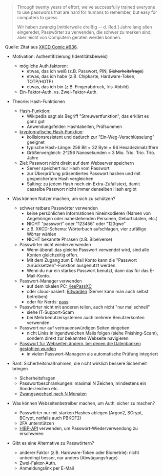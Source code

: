 > Through twenty years of effort, we've successfully trained everyone to use passwords that are hard for humans to remember, but easy for computers to guess.
>
> Wir haben zwanzig \[mittlerweile dreißig -- d. Red.\] Jahre lang allen eingeredet, Passwörter zu verwenden, die schwer zu merken sind, aber leicht von Computern geraten werden können.

Quelle: Zitat aus [XKCD Comic #936](https://xkcd.com/936/).

* Motivation: Authentifizierung (Identitätsbeweis)
    * mögliche Auth.faktoren:
        * etwas, das ich weiß (z.B. Passwort, PIN, ~~Sicherheitsfrage~~)
        * etwas, das ich habe (z.B. Chipkarte, Hardware-Token, TOTP/HOTP)
        * etwas, das ich bin (z.B. Fingerabdruck, Iris-Abbild)
    * Ein-Faktor-Auth. vs. Zwei-Faktor-Auth.

* Theorie: Hash-Funktionen
    * [Hash-Funktion](https://de.wikipedia.org/wiki/Hashfunktion ):
        * Wikipedia sagt als Begriff "Streuwertfunktion", das erklärt es ganz gut
        * Anwendungsfelder: Hashtabellen, Prüfsummen
    * [kryptografische Hash-Funktion](https://de.wikipedia.org/wiki/Kryptographische_Hashfunktion ):
        * kollisionsresistent und dadurch zur "Ein-Weg-Verschlüsselung" geeignet
        * typische Hash-Länge: 256 Bit = 32 Byte = 64 Hexadezimalziffern
        * Größenvergleich: 2^256 Nanosekunden = 3 Mio. Trio. Trio. Trio. Jahre
    * Ziel: Passwort nicht direkt auf dem Webserver speichern
        * Server speichert nur Hash vom Passwort
        * zur Überprüfung präsentiertes Passwort hashen und mit gespeichertem Hash vergleichen
        * Salting: zu jedem Hash noch ein Extra-Zufallstext, damit dasselbe Passwort nicht immer denselben Hash ergibt

* Was können Nutzer machen, um sich zu schützen?
    * schwer ratbare Passwörter verwenden
        * keine persönlichen Informationen hineinkodieren (Namen von Angehörigen oder nahestehenden Personen, Geburtsdaten, etc.)
        * NICHT "passwort" oder "123456" oder "123qwe"
        * z.B. XKCD-Schema: Wörterbuch aufschlagen, vier zufällige Wörter wählen
        * NICHT bekannte Phrasen (z.B. Bibelverse)
    * Passwörter nicht wiederverwenden
        * Wenn überall das gleiche Passwort verwendet wird, sind alle Konten gleichzeitig offen.
        * Mit dem Zugang zum E-Mail Konto kann die "Passwort zurücksetzen"-Funktion ausgenutzt werden.
        * Wenn du nur ein starkes Passwort benutzt, dann das für das E-Mail-Konto.
    * Passwort-Manager verwenden
        * auf dem lokalen PC: [KeePassXC](https://keepassxc.org/ )
        * oder cloud-basiert: [Bitwarden](https://bitwarden.com/ ) (Server kann man auch selbst betreiben)
        * oder für Nerds: [pass](https://www.passwordstore.org/ )
    * Passwörter nicht mit anderen teilen, auch nicht "nur mal schnell"
        * siehe IT-Support-Scam
        * bei Mehrbenutzersystemen auch mehrere Benutzerkonten verwenden
    * Passwort nur auf vertrauenswürdigen Seiten eingeben
        * nicht Links in irgendwelchen Mails folgen (siehe Phishing-Scam), sondern direkt zur bekannten Webseite navigieren
    * [Passwort für Webseiten ändern, bei denen die Datenbanken gestohlen wurden](https://haveibeenpwned.com/)
        * in vielen Passwort-Managern als automatische Prüfung integriert

* Rant: Sicherheitsmaßnahmen, die nicht wirklich bessere Sicherheit bringen
    * Sicherheitsfragen
    * Passwortbeschränkungen: maximal N Zeichen, mindestens ein Sonderzeichen etc.
    * [Zwangswechsel nach N Monaten](https://arstechnica.com/information-technology/2019/06/microsoft-says-mandatory-password-changing-is-ancient-and-obsolete/)

* Was können Webseitenbetreiber machen, um Auth. sicher zu machen?
    * Passwörter nur mit starken Hashes ablegen (Argon2, SCrypt, BCrypt, notfalls auch PBKDF2)
    * 2FA unterstützen
    * [HIBP-API](https://haveibeenpwned.com/API/v3) verwenden, um Passwort-Wiederverwendung zu erschweren

* Gibt es eine Alternative zu Passwörtern?
    * anderer Faktor (z.B. Hardware-Token oder Biometrie): nicht unbedingt besser, nur anders (Abwägungsfrage)
    * Zwei-Faktor-Auth.
    * Anmeldungslink per E-Mail
